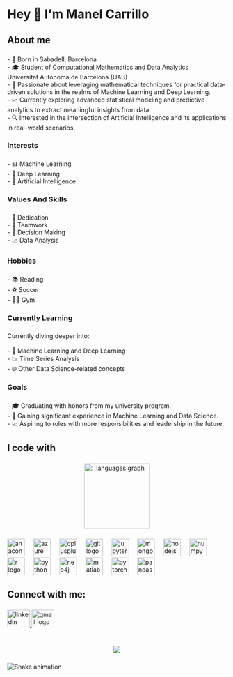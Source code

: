 <h1 align="left">Hey 👋 I'm Manel Carrillo</h1>

###

<h2 align="left">About me</h2>

###

<p align="left">- 📍 Born in Sabadell, Barcelona<br>- 🎓 Student of Computational Mathematics and Data Analytics<br>Universitat Autònoma de Barcelona (UAB)<br>- 🌟 Passionate about leveraging mathematical techniques for practical data-driven solutions in the realms of Machine Learning and Deep Learning.<br>- 📈 Currently exploring advanced statistical modeling and predictive analytics to extract meaningful insights from data.<br>- 🔍 Interested in the intersection of Artificial Intelligence and its applications in real-world scenarios.</p>

###

<h3 align="left">Interests</h3>

###

<p align="left">- 📊 Machine Learning<br>- 🤖 Deep Learning<br>- 🧠 Artificial Intelligence</p>

###

<h3 align="left">Values And Skills</h3>

###

<p align="left">- 💪 Dedication<br>- 👥 Teamwork<br>- 🧩 Decision Making<br>- 📈 Data Analysis</p>

###

<h3 align="left">Hobbies</h3>

###

<p align="left">- 📚 Reading<br>- ⚽ Soccer<br>- 🏋️‍♂️ Gym</p>

###

<h3 align="left">Currently Learning</h3>

###

<p align="left">Currently diving deeper into:<br><br>- 🤖 Machine Learning and Deep Learning<br>- 📉 Time Series Analysis<br>- 🌐 Other Data Science-related concepts</p>

###

<h3 align="left">Goals</h3>

###

<p align="left">- 🎓 Graduating with honors from my university program.<br>- 🚀 Gaining significant experience in Machine Learning and Data Science.<br>- 📈 Aspiring to roles with more responsibilities and leadership in the future.</p>

###

<h2 align="left">I code with</h2>

###

<div align="center">
  <img src="https://github-readme-stats.vercel.app/api/top-langs?username=ManelCM&locale=en&hide_title=false&layout=compact&card_width=320&langs_count=5&theme=dracula&hide_border=false&order=2" height="150" alt="languages graph"  />
</div>

###

<div align="left">
  <img src="https://cdn.jsdelivr.net/gh/devicons/devicon/icons/anaconda/anaconda-original.svg" height="40" alt="anaconda logo"  />
  <img width="12" />
  <img src="https://cdn.jsdelivr.net/gh/devicons/devicon/icons/azure/azure-original.svg" height="40" alt="azure logo"  />
  <img width="12" />
  <img src="https://cdn.jsdelivr.net/gh/devicons/devicon/icons/cplusplus/cplusplus-original.svg" height="40" alt="cplusplus logo"  />
  <img width="12" />
  <img src="https://cdn.jsdelivr.net/gh/devicons/devicon/icons/git/git-original.svg" height="40" alt="git logo"  />
  <img width="12" />
  <img src="https://cdn.jsdelivr.net/gh/devicons/devicon/icons/jupyter/jupyter-original.svg" height="40" alt="jupyter logo"  />
  <img width="12" />
  <img src="https://cdn.jsdelivr.net/gh/devicons/devicon/icons/mongodb/mongodb-original.svg" height="40" alt="mongodb logo"  />
  <img width="12" />
  <img src="https://cdn.jsdelivr.net/gh/devicons/devicon/icons/nodejs/nodejs-original.svg" height="40" alt="nodejs logo"  />
  <img width="12" />
  <img src="https://cdn.jsdelivr.net/gh/devicons/devicon/icons/numpy/numpy-original.svg" height="40" alt="numpy logo"  />
  <img width="12" />
  <img src="https://cdn.jsdelivr.net/gh/devicons/devicon/icons/r/r-original.svg" height="40" alt="r logo"  />
  <img width="12" />
  <img src="https://cdn.jsdelivr.net/gh/devicons/devicon/icons/python/python-original.svg" height="40" alt="python logo"  />
  <img width="12" />
  <img src="https://cdn.jsdelivr.net/gh/devicons/devicon/icons/neo4j/neo4j-original.svg" height="40" alt="neo4j logo"  />
  <img width="12" />
  <img src="https://cdn.jsdelivr.net/gh/devicons/devicon/icons/matlab/matlab-original.svg" height="40" alt="matlab logo"  />
  <img width="12" />
  <img src="https://cdn.jsdelivr.net/gh/devicons/devicon/icons/pytorch/pytorch-original.svg" height="40" alt="pytorch logo"  />
  <img width="12" />
  <img src="https://cdn.jsdelivr.net/gh/devicons/devicon/icons/pandas/pandas-original.svg" height="40" alt="pandas logo"  />
</div>

###

<h2 align="left">Connect with me:</h2>

###

<div align="left">
  <a href="www.linkedin.com/in/manel-carrillo-maíllo" target="_blank">
    <img src="https://raw.githubusercontent.com/maurodesouza/profile-readme-generator/master/src/assets/icons/social/linkedin/default.svg" width="52" height="40" alt="linkedin logo"  />
  </a>
  <a href="manelcarrillomaillo@gmail.com" target="_blank">
    <img src="https://raw.githubusercontent.com/maurodesouza/profile-readme-generator/master/src/assets/icons/social/gmail/default.svg" width="52" height="40" alt="gmail logo"  />
  </a>
</div>

###

<br clear="both">

<div align="center">
  <img src="https://profile-counter.glitch.me/ManelCM/count.svg?"  />
</div>

###

<img src="https://raw.githubusercontent.com/ManelCM/ManelCM/output/snake.svg" alt="Snake animation" />

###
